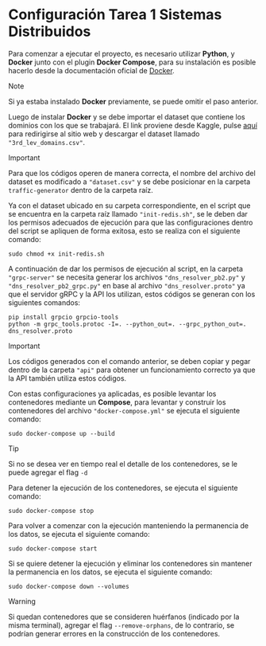 <h1 align="left"> Configuración Tarea 1 Sistemas Distribuidos </h1>

Para comenzar a ejecutar el proyecto, es necesario utilizar **Python**, y **Docker** junto con el plugin **Docker Compose**, para su instalación es posible hacerlo desde la documentación oficial de [Docker](https://docs.docker.com/desktop/install/linux/ubuntu/).

> [!NOTE]
> Si ya estaba instalado **Docker** previamente, se puede omitir el paso anterior.

Luego de instalar **Docker** y se debe importar el dataset que contiene los dominios con los que se trabajará. El link proviene desde Kaggle, pulse [aquí](https://www.kaggle.com/datasets/domainsindex/secondlevel-domains-listzone-file) para redirigirse al sitio web y descargar el dataset llamado ``"3rd_lev_domains.csv"``. 

> [!IMPORTANT]
> Para que los códigos operen de manera correcta, el nombre del archivo del dataset es modificado a  ``"dataset.csv"`` y se debe posicionar en la carpeta ``traffic-generator`` dentro de la carpeta raíz.

Ya con el dataset ubicado en su carpeta correspondiente, en el script que se encuentra en la carpeta raíz llamado ``"init-redis.sh"``, se le deben dar los permisos adecuados de ejecución para que las configuraciones dentro del script se apliquen de forma exitosa, esto se realiza con el siguiente comando:

```
sudo chmod +x init-redis.sh
```

A continuación de dar los permisos de ejecución al script, en la carpeta ``"grpc-server"`` se necesita generar los archivos ``"dns_resolver_pb2.py"`` y ``"dns_resolver_pb2_grpc.py"`` en base al archivo ``"dns_resolver.proto"`` ya que el servidor gRPC y la API los utilizan, estos códigos se generan con los siguientes comandos:

```
pip install grpcio grpcio-tools
python -m grpc_tools.protoc -I=. --python_out=. --grpc_python_out=. dns_resolver.proto
```

> [!IMPORTANT]
> Los códigos generados con el comando anterior, se deben copiar y pegar dentro de la carpeta ``"api"`` para obtener un funcionamiento correcto ya que la API también utiliza estos códigos.

Con estas configuraciones ya aplicadas, es posible levantar los contenedores mediante un **Compose**, para levantar y construir los contenedores del archivo ``"docker-compose.yml"`` se ejecuta el siguiente comando:

```
sudo docker-compose up --build
```

> [!TIP]
> Si no se desea ver en tiempo real el detalle de los contenedores, se le puede agregar el flag ``-d``

Para detener la ejecución de los contenedores, se ejecuta el siguiente comando:

```
sudo docker-compose stop
```

Para volver a comenzar con la ejecución manteniendo la permanencia de los datos, se ejecuta el siguiente comando:

```
sudo docker-compose start
```

Si se quiere detener la ejecución y eliminar los contenedores sin mantener la permanencia en los datos, se ejecuta el siguiente comando:

```
sudo docker-compose down --volumes
```

> [!WARNING]
> Si quedan contenedores que se consideren huérfanos (indicado por la misma terminal), agregar el flag ``--remove-orphans``, de lo contrario, se podrían generar errores en la construcción de los contenedores.

